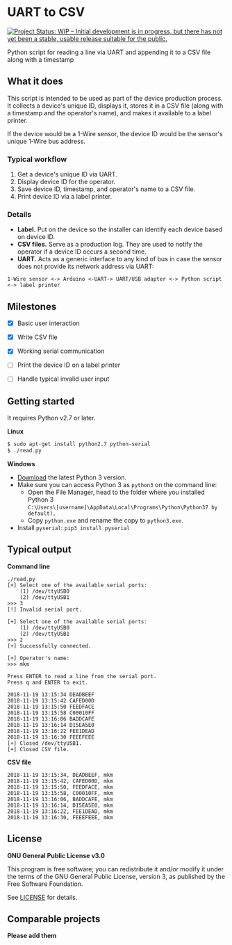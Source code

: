 # UART to CSV

[![Project Status: WIP – Initial development is in progress, but there has not yet been a stable, usable release suitable for the public.](https://www.repostatus.org/badges/latest/wip.svg)](https://www.repostatus.org/#wip "Project Status: WIP – Initial development is in progress, but there has not yet been a stable, usable release suitable for the public.")

Python script for reading a line via UART and appending it to a CSV file along with a timestamp


## What it does

This script is intended to be used as part of the device production process.
It collects a device's unique ID, displays it, stores it in a CSV file (along with a timestamp and the operator's name), and makes it available to a label printer.

If the device would be a 1-Wire sensor, the device ID would be the sensor's unique 1-Wire bus address.

### Typical workflow
1. Get a device's unique ID via UART.
2. Display device ID for the operator.
3. Save device ID, timestamp, and operator's name to a CSV file.
4. Print device ID via a label printer.

### Details
* **Label.** Put on the device so the installer can identify each device based on device ID.
* **CSV files.** Serve as a production log. They are used to notify the operator if a device ID occurs a second time.
* **UART.** Acts as a generic interface to any kind of bus in case the sensor does not provide its network address via UART:
```text
1-Wire sensor <-> Arduino <-UART-> UART/USB adapter <-> Python script <-> label printer
```

## Milestones
* [X] Basic user interaction
* [X] Write CSV file
* [X] Working serial communication
* [ ] Print the device ID on a label printer
* [ ] Handle typical invalid user input


## Getting started
It requires Python v2.7 or later.

**Linux**
```bash
$ sudo apt-get install python2.7 python-serial
$ ./read.py
```

**Windows**
* [Download](https://www.python.org/downloads/windows/) the latest Python 3 version.
* Make sure you can access Python 3 as `python3` on the command line:
  * Open the File Manager, head to the folder where you installed Python 3  
  `C:\Users\[username]\AppData\Local\Programs\Python\Python37 by default).`
  * Copy `python.exe` and rename the copy to `python3.exe`.
* Install `pyserial`: `pip3 install pyserial`


## Typical output

**Command line**
```text
./read.py
[+] Select one of the available serial ports:
    (1) /dev/ttyUSB0
    (2) /dev/ttyUSB1
>>> 3
[!] Invalid serial port.

[+] Select one of the available serial ports:
    (1) /dev/ttyUSB0
    (2) /dev/ttyUSB1
>>> 2
[+] Successfully connected.

[+] Operator's name:
>>> mkm

Press ENTER to read a line from the serial port.
Press q and ENTER to exit.

2018-11-19 13:15:34 DEADBEEF
2018-11-19 13:15:42 CAFED00D
2018-11-19 13:15:50 FEEDFACE
2018-11-19 13:15:58 C00010FF
2018-11-19 13:16:06 BADDCAFE
2018-11-19 13:16:14 D15EA5E0
2018-11-19 13:16:22 FEE1DEAD
2018-11-19 13:16:30 FEEEFEEE
[+] Closed /dev/ttyUSB1.
[+] Closed CSV file.
```

**CSV file**
```text
2018-11-19 13:15:34, DEADBEEF, mkm
2018-11-19 13:15:42, CAFED00D, mkm
2018-11-19 13:15:50, FEEDFACE, mkm
2018-11-19 13:15:58, C00010FF, mkm
2018-11-19 13:16:06, BADDCAFE, mkm
2018-11-19 13:16:14, D15EA5E0, mkm
2018-11-19 13:16:22, FEE1DEAD, mkm
2018-11-19 13:16:30, FEEEFEEE, mkm
```


## License

**GNU General Public License v3.0**

This program is free software; you can redistribute it and/or modify it under the terms of the GNU General Public License, version 3, as published by the Free Software Foundation.

See [LICENSE](LICENSE) for details.


## Comparable projects
**Please add them**

